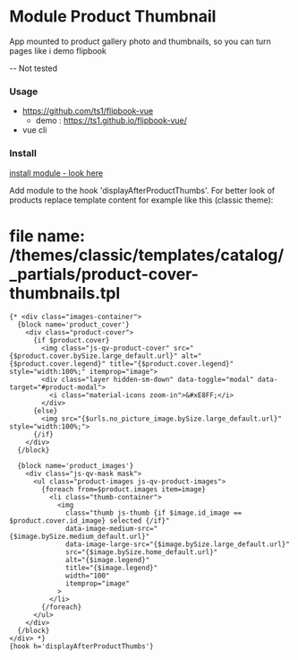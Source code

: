 # Module Product Thumbnail

App mounted to product gallery photo and thumbnails, so you can turn pages like i demo flipbook

-- Not tested

### Usage
* https://github.com/ts1/flipbook-vue
    * demo : https://ts1.github.io/flipbook-vue/
* vue cli

### Install
[install module - look here](https://github.com/damian-pm/prestashop_examples/tree/master/SimpleInstall.md)

Add module to the hook 'displayAfterProductThumbs'.
For better look of products replace template content for example like this (classic theme):
# file name: /themes/classic/templates/catalog/_partials/product-cover-thumbnails.tpl
```smarty
{* <div class="images-container">
  {block name='product_cover'}
    <div class="product-cover">
      {if $product.cover}
        <img class="js-qv-product-cover" src="{$product.cover.bySize.large_default.url}" alt="{$product.cover.legend}" title="{$product.cover.legend}" style="width:100%;" itemprop="image">
        <div class="layer hidden-sm-down" data-toggle="modal" data-target="#product-modal">
          <i class="material-icons zoom-in">&#xE8FF;</i>
        </div>
      {else}
        <img src="{$urls.no_picture_image.bySize.large_default.url}" style="width:100%;">
      {/if}
    </div>
  {/block}

  {block name='product_images'}
    <div class="js-qv-mask mask">
      <ul class="product-images js-qv-product-images">
        {foreach from=$product.images item=image}
          <li class="thumb-container">
            <img
              class="thumb js-thumb {if $image.id_image == $product.cover.id_image} selected {/if}"
              data-image-medium-src="{$image.bySize.medium_default.url}"
              data-image-large-src="{$image.bySize.large_default.url}"
              src="{$image.bySize.home_default.url}"
              alt="{$image.legend}"
              title="{$image.legend}"
              width="100"
              itemprop="image"
            >
          </li>
        {/foreach}
      </ul>
    </div>
  {/block}
</div> *}
{hook h='displayAfterProductThumbs'}
```